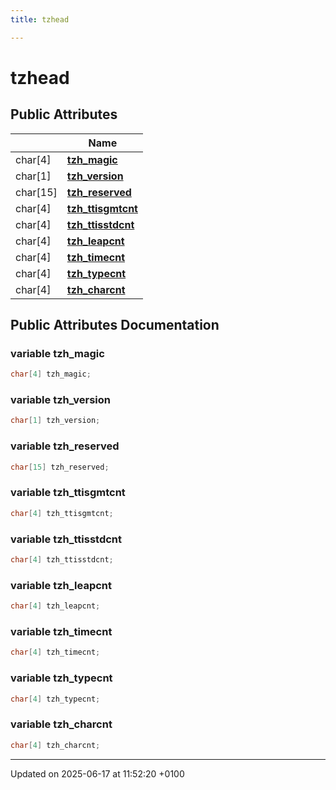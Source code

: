 ```yaml
---
title: tzhead

---
```


# tzhead





## Public Attributes

|                | Name           |
| -------------- | -------------- |
| char[4] | **[tzh_magic](structtzhead.md#variable-tzh-magic)**  |
| char[1] | **[tzh_version](structtzhead.md#variable-tzh-version)**  |
| char[15] | **[tzh_reserved](structtzhead.md#variable-tzh-reserved)**  |
| char[4] | **[tzh_ttisgmtcnt](structtzhead.md#variable-tzh-ttisgmtcnt)**  |
| char[4] | **[tzh_ttisstdcnt](structtzhead.md#variable-tzh-ttisstdcnt)**  |
| char[4] | **[tzh_leapcnt](structtzhead.md#variable-tzh-leapcnt)**  |
| char[4] | **[tzh_timecnt](structtzhead.md#variable-tzh-timecnt)**  |
| char[4] | **[tzh_typecnt](structtzhead.md#variable-tzh-typecnt)**  |
| char[4] | **[tzh_charcnt](structtzhead.md#variable-tzh-charcnt)**  |

## Public Attributes Documentation

### variable tzh_magic

```cpp
char[4] tzh_magic;
```


### variable tzh_version

```cpp
char[1] tzh_version;
```


### variable tzh_reserved

```cpp
char[15] tzh_reserved;
```


### variable tzh_ttisgmtcnt

```cpp
char[4] tzh_ttisgmtcnt;
```


### variable tzh_ttisstdcnt

```cpp
char[4] tzh_ttisstdcnt;
```


### variable tzh_leapcnt

```cpp
char[4] tzh_leapcnt;
```


### variable tzh_timecnt

```cpp
char[4] tzh_timecnt;
```


### variable tzh_typecnt

```cpp
char[4] tzh_typecnt;
```


### variable tzh_charcnt

```cpp
char[4] tzh_charcnt;
```


-------------------------------

Updated on 2025-06-17 at 11:52:20 +0100